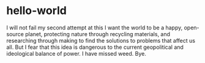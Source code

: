 # hello-world
I will not fail my second attempt at this
I want the world to be a happy, open-source planet, protecting nature through recycling materials, and researching through making to find the solutions to problems that affect us all. But I fear that this idea is dangerous to the current geopolitical and ideological balance of power. I have missed weed. Bye.
